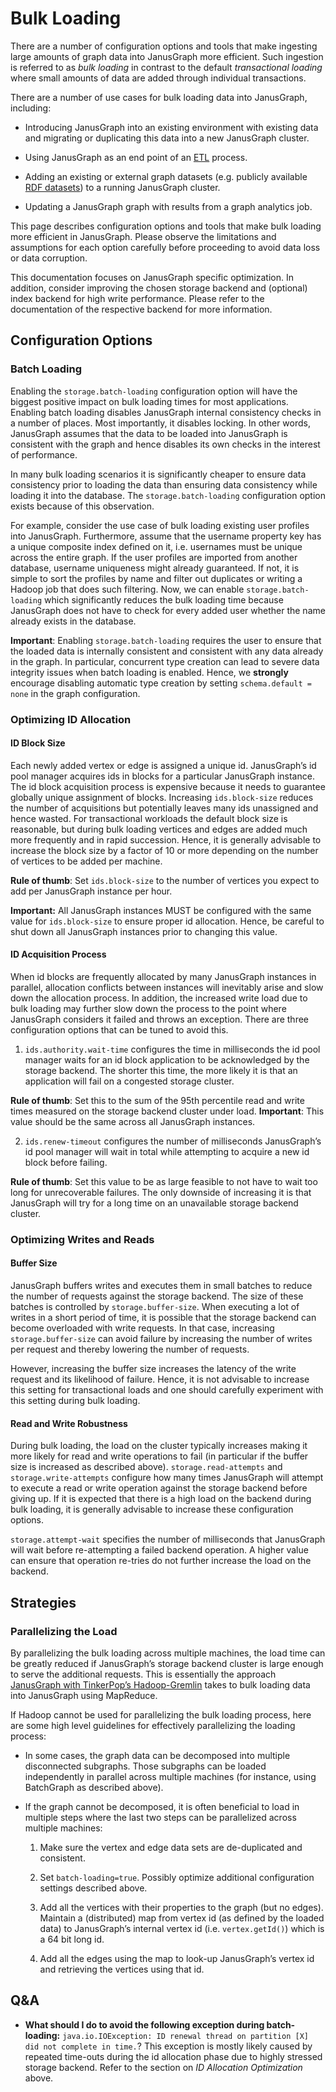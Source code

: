 # Bulk Loading

There are a number of configuration options and tools that make
ingesting large amounts of graph data into JanusGraph more efficient.
Such ingestion is referred to as *bulk loading* in contrast to the
default *transactional loading* where small amounts of data are added
through individual transactions.

There are a number of use cases for bulk loading data into JanusGraph,
including:

-   Introducing JanusGraph into an existing environment with existing
    data and migrating or duplicating this data into a new JanusGraph
    cluster.

-   Using JanusGraph as an end point of an
    [ETL](https://en.wikipedia.org/wiki/Extract,_transform,_load)
    process.

-   Adding an existing or external graph datasets (e.g. publicly
    available [RDF datasets](https://www.w3.org/wiki/DataSetRDFDumps)) to a running
    JanusGraph cluster.

-   Updating a JanusGraph graph with results from a graph analytics job.

This page describes configuration options and tools that make bulk
loading more efficient in JanusGraph. Please observe the limitations and
assumptions for each option carefully before proceeding to avoid data
loss or data corruption.

This documentation focuses on JanusGraph specific optimization. In
addition, consider improving the chosen storage backend and (optional)
index backend for high write performance. Please refer to the
documentation of the respective backend for more information.

## Configuration Options

### Batch Loading

Enabling the `storage.batch-loading` configuration option will have the
biggest positive impact on bulk loading times for most applications.
Enabling batch loading disables JanusGraph internal consistency checks
in a number of places. Most importantly, it disables locking. In other
words, JanusGraph assumes that the data to be loaded into JanusGraph is
consistent with the graph and hence disables its own checks in the
interest of performance.

In many bulk loading scenarios it is significantly cheaper to ensure
data consistency prior to loading the data than ensuring data
consistency while loading it into the database. The
`storage.batch-loading` configuration option exists because of this
observation.

For example, consider the use case of bulk loading existing user
profiles into JanusGraph. Furthermore, assume that the username property
key has a unique composite index defined on it, i.e. usernames must be
unique across the entire graph. If the user profiles are imported from
another database, username uniqueness might already guaranteed. If not,
it is simple to sort the profiles by name and filter out duplicates or
writing a Hadoop job that does such filtering. Now, we can enable
`storage.batch-loading` which significantly reduces the bulk loading
time because JanusGraph does not have to check for every added user
whether the name already exists in the database.

**Important**: Enabling `storage.batch-loading` requires the user to
ensure that the loaded data is internally consistent and consistent with
any data already in the graph. In particular, concurrent type creation
can lead to severe data integrity issues when batch loading is enabled.
Hence, we **strongly** encourage disabling automatic type creation by
setting `schema.default = none` in the graph configuration.

### Optimizing ID Allocation

#### ID Block Size

Each newly added vertex or edge is assigned a unique id. JanusGraph’s id
pool manager acquires ids in blocks for a particular JanusGraph
instance. The id block acquisition process is expensive because it needs
to guarantee globally unique assignment of blocks. Increasing
`ids.block-size` reduces the number of acquisitions but potentially
leaves many ids unassigned and hence wasted. For transactional workloads
the default block size is reasonable, but during bulk loading vertices
and edges are added much more frequently and in rapid succession. Hence,
it is generally advisable to increase the block size by a factor of 10
or more depending on the number of vertices to be added per machine.

**Rule of thumb**: Set `ids.block-size` to the number of vertices you
expect to add per JanusGraph instance per hour.

**Important:** All JanusGraph instances MUST be configured with the same
value for `ids.block-size` to ensure proper id allocation. Hence, be
careful to shut down all JanusGraph instances prior to changing this
value.

#### ID Acquisition Process

When id blocks are frequently allocated by many JanusGraph instances in
parallel, allocation conflicts between instances will inevitably arise
and slow down the allocation process. In addition, the increased write
load due to bulk loading may further slow down the process to the point
where JanusGraph considers it failed and throws an exception. There are
three configuration options that can be tuned to avoid this.

1) `ids.authority.wait-time` configures the time in milliseconds the id
pool manager waits for an id block application to be acknowledged by the
storage backend. The shorter this time, the more likely it is that an
application will fail on a congested storage cluster.

**Rule of thumb**: Set this to the sum of the 95th percentile read and
write times measured on the storage backend cluster under load.
**Important**: This value should be the same across all JanusGraph
instances.

2) `ids.renew-timeout` configures the number of milliseconds
JanusGraph’s id pool manager will wait in total while attempting to
acquire a new id block before failing.

**Rule of thumb**: Set this value to be as large feasible to not have to
wait too long for unrecoverable failures. The only downside of
increasing it is that JanusGraph will try for a long time on an
unavailable storage backend cluster.

### Optimizing Writes and Reads

#### Buffer Size

JanusGraph buffers writes and executes them in small batches to reduce
the number of requests against the storage backend. The size of these
batches is controlled by `storage.buffer-size`. When executing a lot of
writes in a short period of time, it is possible that the storage
backend can become overloaded with write requests. In that case,
increasing `storage.buffer-size` can avoid failure by increasing the
number of writes per request and thereby lowering the number of
requests.

However, increasing the buffer size increases the latency of the write
request and its likelihood of failure. Hence, it is not advisable to
increase this setting for transactional loads and one should carefully
experiment with this setting during bulk loading.

#### Read and Write Robustness

During bulk loading, the load on the cluster typically increases making
it more likely for read and write operations to fail (in particular if
the buffer size is increased as described above).
`storage.read-attempts` and `storage.write-attempts` configure how many
times JanusGraph will attempt to execute a read or write operation
against the storage backend before giving up. If it is expected that
there is a high load on the backend during bulk loading, it is generally
advisable to increase these configuration options.

`storage.attempt-wait` specifies the number of milliseconds that
JanusGraph will wait before re-attempting a failed backend operation. A
higher value can ensure that operation re-tries do not further increase
the load on the backend.

## Strategies

### Parallelizing the Load

By parallelizing the bulk loading across multiple machines, the load
time can be greatly reduced if JanusGraph’s storage backend cluster is
large enough to serve the additional requests. This is essentially the
approach [JanusGraph with TinkerPop’s Hadoop-Gremlin](../advanced-topics/hadoop.md) takes to bulk loading data into JanusGraph
using MapReduce.

If Hadoop cannot be used for parallelizing the bulk loading process,
here are some high level guidelines for effectively parallelizing the
loading process:

-   In some cases, the graph data can be decomposed into multiple
    disconnected subgraphs. Those subgraphs can be loaded independently
    in parallel across multiple machines (for instance, using BatchGraph
    as described above).

-   If the graph cannot be decomposed, it is often beneficial to load in
    multiple steps where the last two steps can be parallelized across
    multiple machines:

    1.  Make sure the vertex and edge data sets are de-duplicated and
        consistent.

    2.  Set `batch-loading=true`. Possibly optimize additional
        configuration settings described above.

    3.  Add all the vertices with their properties to the graph (but no
        edges). Maintain a (distributed) map from vertex id (as defined
        by the loaded data) to JanusGraph’s internal vertex id (i.e.
        `vertex.getId()`) which is a 64 bit long id.

    4.  Add all the edges using the map to look-up JanusGraph’s vertex
        id and retrieving the vertices using that id.

## Q&A

-   **What should I do to avoid the following exception during
    batch-loading:**
    `java.io.IOException: ID renewal thread on partition [X] did not complete in time.`?
    This exception is mostly likely caused by repeated time-outs during
    the id allocation phase due to highly stressed storage backend.
    Refer to the section on *ID Allocation Optimization* above.
